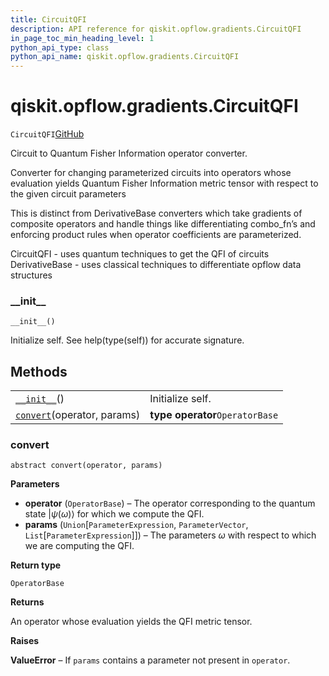 ```yaml
---
title: CircuitQFI
description: API reference for qiskit.opflow.gradients.CircuitQFI
in_page_toc_min_heading_level: 1
python_api_type: class
python_api_name: qiskit.opflow.gradients.CircuitQFI
---
```


# qiskit.opflow\.gradients.CircuitQFI

<span id="qiskit.opflow.gradients.CircuitQFI" />

`CircuitQFI`[GitHub](https://github.com/qiskit/qiskit/tree/stable/0.17/qiskit/opflow/gradients/circuit_qfis/circuit_qfi.py "view source code")

Circuit to Quantum Fisher Information operator converter.

Converter for changing parameterized circuits into operators whose evaluation yields Quantum Fisher Information metric tensor with respect to the given circuit parameters

This is distinct from DerivativeBase converters which take gradients of composite operators and handle things like differentiating combo\_fn’s and enforcing product rules when operator coefficients are parameterized.

CircuitQFI - uses quantum techniques to get the QFI of circuits DerivativeBase - uses classical techniques to differentiate opflow data structures

### \_\_init\_\_

<span id="qiskit.opflow.gradients.CircuitQFI.__init__" />

`__init__()`

Initialize self. See help(type(self)) for accurate signature.

## Methods

|                                                                                                                         |                                 |
| ----------------------------------------------------------------------------------------------------------------------- | ------------------------------- |
| [`__init__`](#qiskit.opflow.gradients.CircuitQFI.__init__ "qiskit.opflow.gradients.CircuitQFI.__init__")()              | Initialize self.                |
| [`convert`](#qiskit.opflow.gradients.CircuitQFI.convert "qiskit.opflow.gradients.CircuitQFI.convert")(operator, params) | **type operator**`OperatorBase` |

### convert

<span id="qiskit.opflow.gradients.CircuitQFI.convert" />

`abstract convert(operator, params)`

**Parameters**

*   **operator** (`OperatorBase`) – The operator corresponding to the quantum state $\vert \psi(\omega)\rangle$ for which we compute the QFI.
*   **params** (`Union`\[`ParameterExpression`, `ParameterVector`, `List`\[`ParameterExpression`]]) – The parameters $\omega$ with respect to which we are computing the QFI.

**Return type**

`OperatorBase`

**Returns**

An operator whose evaluation yields the QFI metric tensor.

**Raises**

**ValueError** – If `params` contains a parameter not present in `operator`.

